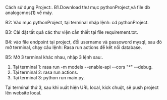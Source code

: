 Cách sử dụng Project:.
B1.Download thư mục pythonProject,và file db analogcmos(1) về máy.

B2: Vào mục pythonProject, tại terminal nhập lệnh: cd pythonProject.

B3: Cài đặt tất quả các thư viện cần thiết tại file requirement.txt.

B4: vào file endpoint tại project, đổi username và passoword mysql, sau đó mở terminal, chạy câu lệnh: Rasa run actions để kết nối database.

B5: Mở 3 terminal khác nhau, nhập 3 lệnh sau:.
1. Tại terminal 1: rasa run -m models --enable-api --cors "*" --debug. 
2. Tại terminal 2: rasa run actions.
3. Tại terminal 3: python run main.py. 

Tại terminal thứ 3, sau khi xuất hiện URL local, kick chuột, sẽ push project lên website local. 
